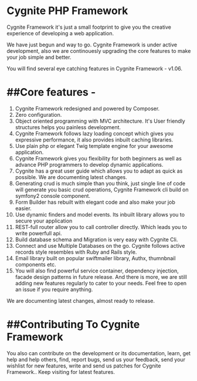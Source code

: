 Cygnite PHP Framework 
=====================

Cygnite Framework it's just a small footprint to give you the creative experience of developing a web application.

We have just begun and way to go. Cygnite Framework is under active development, also we are continouesly upgrading the core features to make your job simple and better. 

You will find several eye catching features in Cygnite Framework - v1.06.

##Core features - 
=================

1. Cygnite Framework redesigned and powered by Composer.
2. Zero configuration.
3. Object oriented programming with MVC architecture. It's User friendly structures helps you painless development.
4. Cygnite Framework follows lazy loading concept which gives you expressive performance, it also provides inbuilt caching libraries.
5. Use plain php or elegant Twig template engine for your awesome application.
6. Cygnite Framework gives you flexibility for both beginners as well as advance PHP programmers to develop dynamic applications.
7. Cygnite has a great user guide which allows you to adapt as quick as possible. We are documenting latest changes.
8. Generating crud is much simple than you think, just single line of code will generate you basic crud operations, Cygnite Framework cli build on symfony2 console component.
9. Form Builder has rebuilt with elegant code and also make your job easier.
10. Use dynamic finders and model events. Its inbuilt library allows you to secure your application
11. REST-full router allow you to call controller directly. Which leads you to write powerfull api.
12. Build database schema and Migration is very easy with Cygnite Cli.
13. Connect and use Multiple Databases on the go. Cygnite follows active records style resembles with Ruby and Rails style.
14. Email library built on popular swiftmailer library, Authx, thumnbnail components etc.
15. You will also find powerful service container, dependency injection, facade design patterns in future release. And there is more, we are still adding new features regularly to cater to your needs. Feel free to open an issue if you require anything.

We are documenting latest changes, almost ready to release. 

##Contributing To Cygnite Framework
=================================

You also can contribute on the development or its documentation, learn, get help and help others, find, report bugs, send us your feedback, send your wishlist for new features, write and send us patches for Cygnite Framework.. Keep visiting for latest features.

